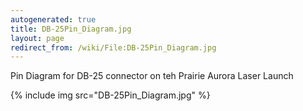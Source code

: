 ```yaml
---
autogenerated: true
title: DB-25Pin_Diagram.jpg
layout: page
redirect_from: /wiki/File:DB-25Pin_Diagram.jpg
---
```


Pin Diagram for DB-25 connector on teh Prairie Aurora Laser Launch

{% include img src="DB-25Pin_Diagram.jpg" %}
